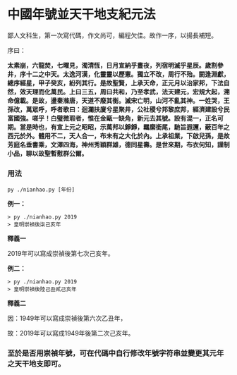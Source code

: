 # 中國年號並天干地支紀元法

鄙人文科生，第一次寫代碼，作文尚可，編程欠佳。故作一序，以揚長補短。

序曰：

**太素崩，六龍焚，七曜見，濁清恆，日月宣納乎晝夜，列宿明滅乎星辰。歲割參井，序十二之中天。太逸河漢，化靈靈以歷憲。獨立不改，周行不殆。閼逢淵獻，總序經星，甲子癸亥，紛列其行。是故聖賢，上承天命，正元月以治家邦，下法自然，效天理而化萬民。上曰三五，周曰共和，乃至孝武，法天建元，宏規大起，溯命億載。是故，盪秦滌唐，天道不廢其衡。滅宋亡明，山河不亂其神。一姓哭，王孫改，萬眾呼，呼者歌曰：迴瀾扶廈兮星聚井，公社稷兮邦黎庶邦，經濟建設兮民富國強。嗟乎！白璧微瑕者，惟在金甌一缺角，新元去其號。設有混一，正名可期。當是時也，有宣上元之昭昭，示萬邦以錚錚，羈縻銜尾，馳旨遐邇，蔽百年之西元於外。體用不二，天人合一，布未有之大化於內。上承祖業，下啟兒孫，是故芳庭名垂書乘，文澤四海，神州秀穎群雄，德同星壽。是世來期，布衣何知，謹制小品，聊以故聖暫慰群公爾。**



### 用法

`py ./nianhao.py [年份]`

**例一：**
```
> py ./nianhao.py 2019
> 皇明崇禎後柒己亥年
```

**釋義一**

2019年可以寫成崇禎後第七次己亥年。

**例二：**
```
> py ./nianhao.py 2019
> 皇明崇禎後陸己丑貳己亥年
```

**釋義二**

因：1949年可以寫成崇禎後第六次乙丑年，

故：2019年可以寫成1949年後第二次己亥年。

### 至於是否用崇禎年號，可在代碼中自行修改年號字符串並變更其元年之天干地支即可。
